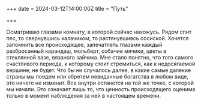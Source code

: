 +++ 
date = 2024-03-12T14:00:00Z 
title = "Путь"

+++ 

Осматриваю глазами комнату, в которой сейчас нахожусь. Рядом спит пес, то свернувшись калачиком, 
то растянувшивсь сосиской. Хочется запомнить все происходящее, запечатлеть глазами каждый разбросанный карандаш, 
мольберт, собачие мячики, цветы в стеклянной вазе, вязаного зайчика. Мне стало понятно, что того самого счастливого периода, 
к которому стоит стремиться, как к недосягаемой вершине, не будет. Что бы ни случалось далее, в какие самые далекие страны 
мы поедем или обретем невиданные богатства в любом виде, это ничего не изменит. 
Все внутри останется на той же точке, с которой мы начали. 
Это означает лишь то, что ценность происходящего оценима только в момент наблюдения за ней в настоящем времени.
